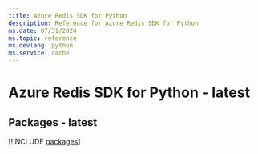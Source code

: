 ```yaml
---
title: Azure Redis SDK for Python
description: Reference for Azure Redis SDK for Python
ms.date: 07/31/2024
ms.topic: reference
ms.devlang: python
ms.service: cache
---
```

# Azure Redis SDK for Python - latest
## Packages - latest
[!INCLUDE [packages](redis-index.md)]